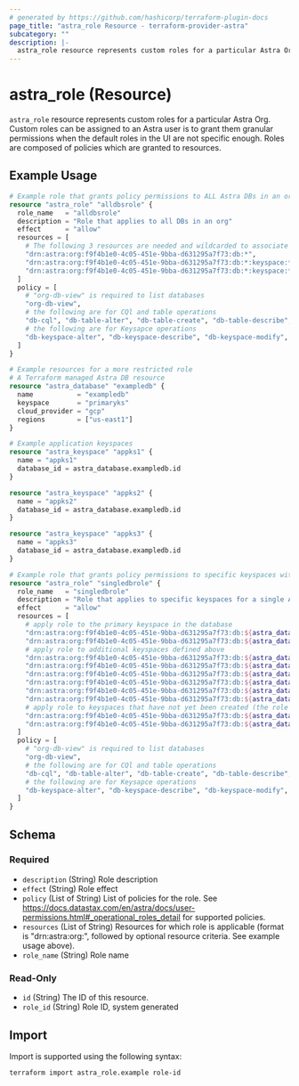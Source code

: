 ```yaml
---
# generated by https://github.com/hashicorp/terraform-plugin-docs
page_title: "astra_role Resource - terraform-provider-astra"
subcategory: ""
description: |-
  astra_role resource represents custom roles for a particular Astra Org. Custom roles can be assigned to an Astra user is to grant them granular permissions when the default roles in the UI are not specific enough. Roles are composed of policies which are granted to resources.
---
```


# astra_role (Resource)

`astra_role` resource represents custom roles for a particular Astra Org. Custom roles can be assigned to an Astra user is to grant them granular permissions when the default roles in the UI are not specific enough. Roles are composed of policies which are granted to resources.

## Example Usage

```terraform
# Example role that grants policy permissions to ALL Astra DBs in an organization
resource "astra_role" "alldbsrole" {
  role_name   = "alldbsrole"
  description = "Role that applies to all DBs in an org"
  effect      = "allow"
  resources = [
    # The following 3 resources are needed and wildcarded to associate the role to all dbs
    "drn:astra:org:f9f4b1e0-4c05-451e-9bba-d631295a7f73:db:*",
    "drn:astra:org:f9f4b1e0-4c05-451e-9bba-d631295a7f73:db:*:keyspace:*",
    "drn:astra:org:f9f4b1e0-4c05-451e-9bba-d631295a7f73:db:*:keyspace:*:table:*"
  ]
  policy = [
    # "org-db-view" is required to list databases
    "org-db-view",
    # the following are for CQl and table operations
    "db-cql", "db-table-alter", "db-table-create", "db-table-describe", "db-table-modify", "db-table-select",
    # the following are for Keysapce operations
    "db-keyspace-alter", "db-keyspace-describe", "db-keyspace-modify", "db-keyspace-authorize", "db-keyspace-drop", "db-keyspace-create", "db-keyspace-grant",
  ]
}

# Example resources for a more restricted role
# A Terraform managed Astra DB resource
resource "astra_database" "exampledb" {
  name           = "exampledb"
  keyspace       = "primaryks"
  cloud_provider = "gcp"
  regions        = ["us-east1"]
}

# Example application keyspaces
resource "astra_keyspace" "appks1" {
  name = "appks1"
  database_id = astra_database.exampledb.id
}

resource "astra_keyspace" "appks2" {
  name = "appks2"
  database_id = astra_database.exampledb.id
}

resource "astra_keyspace" "appks3" {
  name = "appks3"
  database_id = astra_database.exampledb.id
}

# Example role that grants policy permissions to specific keyspaces within a single Astra DB
resource "astra_role" "singledbrole" {
  role_name   = "singledbrole"
  description = "Role that applies to specific keyspaces for a single Astra DB"
  effect      = "allow"
  resources = [
    # apply role to the primary keyspace in the database
    "drn:astra:org:f9f4b1e0-4c05-451e-9bba-d631295a7f73:db:${astra_database.exampledb.id}:keyspace:${astra_database.exampledb.keyspace}",
    "drn:astra:org:f9f4b1e0-4c05-451e-9bba-d631295a7f73:db:${astra_database.exampledb.id}:keyspace:${astra_database.exampledb.keyspace}:table:*",
    # apply role to additional keyspaces defined above
    "drn:astra:org:f9f4b1e0-4c05-451e-9bba-d631295a7f73:db:${astra_database.exampledb.id}:keyspace:${astra_keyspace.appks1.name}",
    "drn:astra:org:f9f4b1e0-4c05-451e-9bba-d631295a7f73:db:${astra_database.exampledb.id}:keyspace:${astra_keyspace.appks1.name}:table:*",
    "drn:astra:org:f9f4b1e0-4c05-451e-9bba-d631295a7f73:db:${astra_database.exampledb.id}:keyspace:${astra_keyspace.appks2.name}",
    "drn:astra:org:f9f4b1e0-4c05-451e-9bba-d631295a7f73:db:${astra_database.exampledb.id}:keyspace:${astra_keyspace.appks2.name}:table:*",
    "drn:astra:org:f9f4b1e0-4c05-451e-9bba-d631295a7f73:db:${astra_database.exampledb.id}:keyspace:${astra_keyspace.appks3.name}",
    "drn:astra:org:f9f4b1e0-4c05-451e-9bba-d631295a7f73:db:${astra_database.exampledb.id}:keyspace:${astra_keyspace.appks3.name}:table:*",
    # apply role to keyspaces that have not yet been created (the role will be associated if and when the keyspace is created)
    "drn:astra:org:f9f4b1e0-4c05-451e-9bba-d631295a7f73:db:${astra_database.exampledb.id}:keyspace:futureks",
    "drn:astra:org:f9f4b1e0-4c05-451e-9bba-d631295a7f73:db:${astra_database.exampledb.id}:keyspace:futureks:table:*",
  ]
  policy = [
    # "org-db-view" is required to list databases
    "org-db-view",
    # the following are for CQl and table operations
    "db-cql", "db-table-alter", "db-table-create", "db-table-describe", "db-table-modify", "db-table-select",
    # the following are for Keysapce operations
    "db-keyspace-alter", "db-keyspace-describe", "db-keyspace-modify", "db-keyspace-authorize", "db-keyspace-drop", "db-keyspace-create", "db-keyspace-grant",
  ]
}
```

<!-- schema generated by tfplugindocs -->
## Schema

### Required

- `description` (String) Role description
- `effect` (String) Role effect
- `policy` (List of String) List of policies for the role. See https://docs.datastax.com/en/astra/docs/user-permissions.html#_operational_roles_detail for supported policies.
- `resources` (List of String) Resources for which role is applicable (format is "drn:astra:org:<org UUID>", followed by optional resource criteria. See example usage above).
- `role_name` (String) Role name

### Read-Only

- `id` (String) The ID of this resource.
- `role_id` (String) Role ID, system generated

## Import

Import is supported using the following syntax:

```shell
terraform import astra_role.example role-id
```
